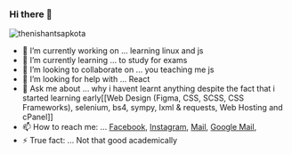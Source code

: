 ### Hi there 👋

<p align="left"> <img src="https://komarev.com/ghpvc/?username=thenishantsapkota&label=Profile%20views&color=0e75b6&style=flat" alt="thenishantsapkota" /> </p>

- 🔭 I’m currently working on ... learning linux and js
- 🌱 I’m currently learning ... to study for exams
- 👯 I’m looking to collaborate on ... you teaching me js
- 🤔 I’m looking for help with ... React 
- 💬 Ask me about ... why i havent learnt anything despite the fact that i started learning early[[Web Design (Figma, CSS, SCSS, CSS Frameworks), selenium, bs4, sympy, lxml & requests, Web Hosting and cPanel]]
- 📫 How to reach me: ... <a href="https://facebook.com/theresureishope">Facebook</a>, <a href="https://instagram.com/theresureishope">Instagram</a>, <a href="mailto:ankurgajurel02@gmail.com">Mail</a>, <a href="mailto:ankurgajurel02@gmail.com">Google Mail</a>, 
- ⚡ True fact: ... Not that good academically
